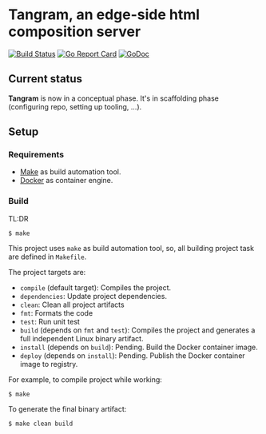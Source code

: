 # Tangram, an edge-side html composition server 

[![Build Status](https://travis-ci.org/thetangram/tangram.svg?branch=add_travis)](https://travis-ci.org/thetangram/tangram) [![Go Report Card](https://goreportcard.com/badge/github.com/thetangram/tangram)](https://goreportcard.com/report/github.com/thetangram/tangram) [![GoDoc](https://godoc.org/github.com/thetangram/tangram?status.svg)](https://godoc.org/github.com/thetangram/tangram)


## Current status

**Tangram** is now in a conceptual phase. It's in scaffolding phase (configuring repo, setting up tooling, ...).


## Setup

### Requirements

  - [Make](https://www.gnu.org/software/make/) as build automation tool. 
  - [Docker](https://www.docker.com/) as container engine.


### Build

TL:DR

```
$ make 
``` 

This project uses ```make``` as build automation tool, so, all building project task are defined in ```Makefile```.

The project targets are:

  - ```compile``` (default target): Compiles the project.
  - ```dependencies```: Update project dependencies.
  - ```clean```: Clean all project artifacts
  - ```fmt```: Formats the code
  - ```test```: Run unit test
  - ```build``` (depends on ```fmt``` and ```test```): Compiles the project and generates a full independent Linux binary artifact. 
  - ```install``` (depends on ```build```): Pending. Build the Docker container image.
  - ```deploy``` (depends on ```install```): Pending. Publish the Docker container image to registry.

For example, to compile project while working: 

```
$ make 
``` 

To generate the final binary artifact:

```
$ make clean build 
``` 
